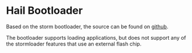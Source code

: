 Hail Bootloader
===============

Based on the storm bootloader, the source can be found on
[github](https://github.com/lab11/hail/tree/master/bootloader).

The bootloader supports loading applications, but does not support any
of the stormloader features that use an external flash chip.
